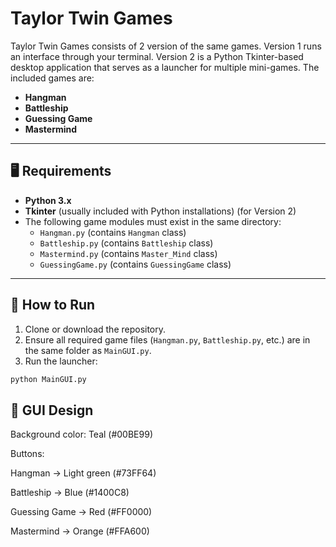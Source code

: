 # Taylor Twin Games

Taylor Twin Games consists of 2 version of the same games. Version 1 runs an interface through your terminal. Version 2 is a Python Tkinter-based desktop application that serves as a launcher for multiple mini-games. The included games are:

- **Hangman**
- **Battleship**
- **Guessing Game**
- **Mastermind**

---

## 🖥️ Requirements

- **Python 3.x**
- **Tkinter** (usually included with Python installations) (for Version 2)
- The following game modules must exist in the same directory:
  - `Hangman.py` (contains `Hangman` class)
  - `Battleship.py` (contains `Battleship` class)
  - `Mastermind.py` (contains `Master_Mind` class)
  - `GuessingGame.py` (contains `GuessingGame` class)

---

## 🚀 How to Run

1. Clone or download the repository.
2. Ensure all required game files (`Hangman.py`, `Battleship.py`, etc.) are in the same folder as `MainGUI.py`.
3. Run the launcher:

```bash
python MainGUI.py
```

## 🎨 GUI Design

Background color: Teal (#00BE99)

Buttons:

Hangman → Light green (#73FF64)

Battleship → Blue (#1400C8)

Guessing Game → Red (#FF0000)

Mastermind → Orange (#FFA600)
